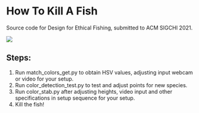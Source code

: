 # How To Kill A Fish
 
Source code for Design for Ethical Fishing, submitted to ACM SIGCHI 2021.

![](fish-2.gif)

## Steps:

1. Run match_colors_get.py to obtain HSV values, adjusting input webcam or video for your setup.
2. Run color_detection_test.py to test and adjust points for new species. 
3. Run color_stab.py after adjusting heights, video input and other specifications in setup sequence for your setup.
4. Kill the fish!
